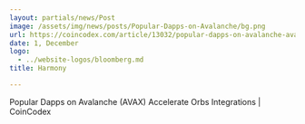 ```yaml
---
layout: partials/news/Post
image: /assets/img/news/posts/Popular-Dapps-on-Avalanche/bg.png
url: https://coincodex.com/article/13032/popular-dapps-on-avalanche-avax-accelerate-orbs-integrations/
date: 1, December
logo: 
  - ../website-logos/bloomberg.md
title: Harmony

---
```



Popular Dapps on Avalanche (AVAX) Accelerate Orbs Integrations | CoinCodex